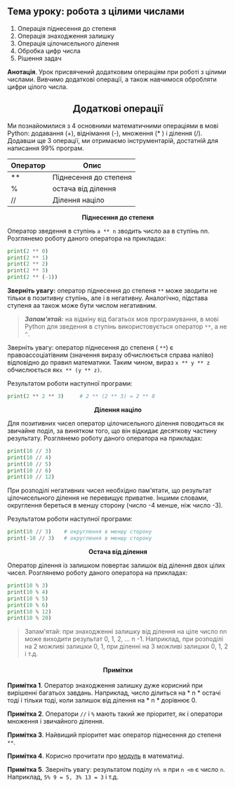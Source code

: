 ## **Тема уроку: робота з цілими числами**

1. Операція піднесення до степеня
2. Операція знаходження залишку
3. Операція цілочисельного ділення
4. Обробка цифр числа
5. Рішення задач

**Анотація**. Урок присвячений додатковим операціям при роботі з цілими числами. Вивчимо додаткові операції, а також навчимося обробляти цифри цілого числа.

### <h2 align="center"><strong>Додаткові операції</strong></h2>

Ми познайомилися з 4 основними математичними операціями в мові Python: додавання (+), віднімання (-), множення (* ) і ділення (/). Додавши ще 3 операції, ми отримаємо інструментарій, достатній для написання 99% програм.

Оператор | Опис
---|---
** |	Піднесення до степеня
%	| остача від ділення
//	| Ділення націло

<p align="center"><b>Піднесення до степеня</b></p>

Оператор зведення в ступінь `a ** n` зводить число aa в ступінь nn. Розглянемо роботу даного оператора на прикладах:
```python
print(2 ** 0)
print(2 ** 1)
print(2 ** 2)
print(2 ** 3)
print(2 ** (-1))

```
**Зверніть увагу:** оператор піднесення до степеня `**` може зводити не тільки в позитивну ступінь, але і в негативну. Аналогічно, підстава ступеня aa також може бути числом негативним.

> <b><i>Запам'ятай:</b></i> на відміну від багатьох мов програмування, в мові Python для зведення в ступінь використовується оператор `**`, а не `^`.

Зверніть увагу: оператор піднесення до степеня ( `**`) є правоассоціатівним (значення виразу обчислюється справа наліво) відповідно до правил математики. Таким чином, вираз `x ** y ** z` обчислюється як` x ** (y ** z) `.

Результатом роботи наступної програми:
```python
print(2 ** 2 ** 3)     # 2 ** (2 ** 3) = 2 ** 8
```
<p align="center"><strong>Ділення націло</strong></p>

Для позитивних чисел оператор цілочисельного ділення поводиться як звичайне поділ, за винятком того, що він відкидає десяткову частину результату. Розглянемо роботу даного оператора на прикладах:
```python
print(10 // 3)
print(10 // 4)
print(10 // 5)
print(10 // 6)
print(10 // 12)
```
При розподілі негативних чисел необхідно пам'ятати, що результат цілочисельного ділення не перевищує приватне. Іншими словами, округлення береться в меншу сторону (число -4 менше, ніж число -3).

Результатом роботи наступної програми:
```python
print(10 // 3)    # округлення в меншу сторону
print(-10 // 3)   # округлення в меншу сторону
```
<p align="center"><strong>Остача від ділення</strong></p>

Оператор ділення із залишком повертає залишок від ділення двох цілих чисел. Розглянемо роботу даного оператора на прикладах:
```python
print(10 % 3)
print(10 % 4)
print(10 % 5)
print(10 % 6)
print(10 % 12)
print(10 % 20)
```
> Запам'ятай: при знаходженні залишку від ділення на ціле число nn може виходити результат 0, 1, 2, ... n -1. Наприклад, при розподілі на 2 можливі залишки 0, 1, при діленні на 3 можливі залишки 0, 1, 2 і т.д.

<h4 align="center"><strong>Примітки</strong></h4>

**Примітка 1**. Оператор знаходження залишку дуже корисний при вирішенні багатьох завдань. Наприклад, число ділиться на * n * остачі тоді і тільки тоді, коли залишок від ділення на * n * дорівнює 0.

**Примітка 2**. Оператори `//` і `%` мають такий же пріоритет, як і оператори множення і звичайного ділення.

**Примітка 3**. Найвищий пріоритет має оператор піднесення до степеня `**`.

**Примітка 4**. Корисно прочитати про [модуль](https://ru.wikipedia.org/wiki/%D0%A1%D1%80%D0%B0%D0%B2%D0%BD%D0%B5%D0%BD%D0%B8%D0%B5_%D0%BF%D0%BE_%D0%BC%D0%BE%D0%B4%D1%83%D0%BB%D1%8E) в математиці.

**Примітка 5**. Зверніть увагу: результатом поділу `n% m` при `n <m` є число `n`. Наприклад, `5% 9 = 5, 3% 13 = 3` і т.д.
